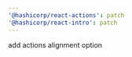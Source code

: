 ```yaml
---
'@hashicorp/react-actions': patch
'@hashicorp/react-intro': patch
---
```


add actions alignment option
